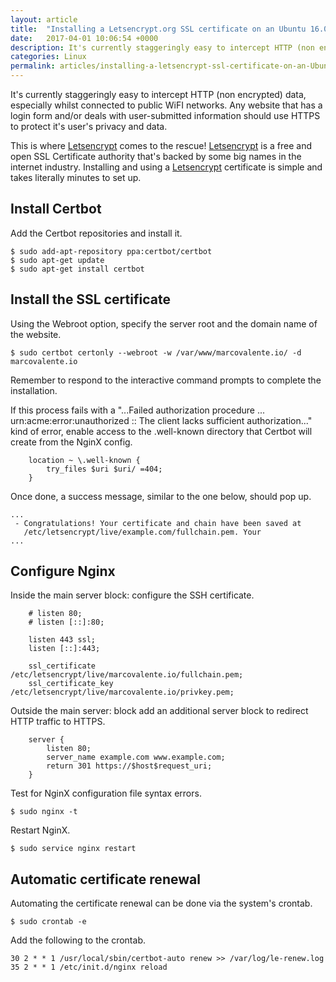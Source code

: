```yaml
---
layout: article
title:  "Installing a Letsencrypt.org SSL certificate on an Ubuntu 16.04 server"
date:   2017-04-01 10:06:54 +0000
description: It's currently staggeringly easy to intercept HTTP (non encrypted) data, especially whilst connected to public WiFI networks. Any website that has a login form and/or deals with user-submitted information should use HTTPS to protect it's user's privacy and data.
categories: Linux
permalink: articles/installing-a-letsencrypt-ssl-certificate-on-an-Ubuntu-16-04-xenial-server.html
---
```

It's currently staggeringly easy to intercept HTTP (non encrypted) data, especially whilst connected to public WiFI networks. Any website that has a login form and/or deals with user-submitted information should use HTTPS to protect it's user's privacy and data.

This is where [Letsencrypt](https://letsencrypt.org/about/) comes to the rescue! [Letsencrypt](https://letsencrypt.org/about/) is a free and open SSL Certificate authority that's backed by some big names in the internet industry. Installing and using a [Letsencrypt](https://letsencrypt.org/about/) certificate is simple and takes literally minutes to set up.

## Install Certbot
Add the Certbot repositories and install it.
```
$ sudo add-apt-repository ppa:certbot/certbot
$ sudo apt-get update
$ sudo apt-get install certbot
```


## Install the SSL certificate
Using the Webroot option, specify the server root and the domain name of the website.
```
$ sudo certbot certonly --webroot -w /var/www/marcovalente.io/ -d marcovalente.io
```

Remember to respond to the interactive command prompts to complete the installation.

If this process fails with a "...Failed authorization procedure ... urn:acme:error:unauthorized :: The client lacks sufficient authorization..." kind of error, enable access to the .well-known directory that Certbot will create from the NginX config.

```
    location ~ \.well-known {
        try_files $uri $uri/ =404;
    }
```

Once done, a success message, similar to the one below, should pop up.
```
...
 - Congratulations! Your certificate and chain have been saved at
   /etc/letsencrypt/live/example.com/fullchain.pem. Your
...
```


## Configure Nginx
Inside the main server block: configure the SSH certificate.
```
    # listen 80;
    # listen [::]:80;

    listen 443 ssl;
    listen [::]:443;

    ssl_certificate /etc/letsencrypt/live/marcovalente.io/fullchain.pem;
    ssl_certificate_key /etc/letsencrypt/live/marcovalente.io/privkey.pem;
```

Outside the main server: block add an additional server block to redirect HTTP traffic to HTTPS.
```
    server {
        listen 80;
        server_name example.com www.example.com;
        return 301 https://$host$request_uri;
    }
```

Test for NginX configuration file syntax errors.
```
$ sudo nginx -t
```

Restart NginX.
```
$ sudo service nginx restart
```

## Automatic certificate renewal
Automating the certificate renewal can be done via the system's crontab.
```
$ sudo crontab -e
```

Add the following to the crontab.
```
30 2 * * 1 /usr/local/sbin/certbot-auto renew >> /var/log/le-renew.log
35 2 * * 1 /etc/init.d/nginx reload
```



